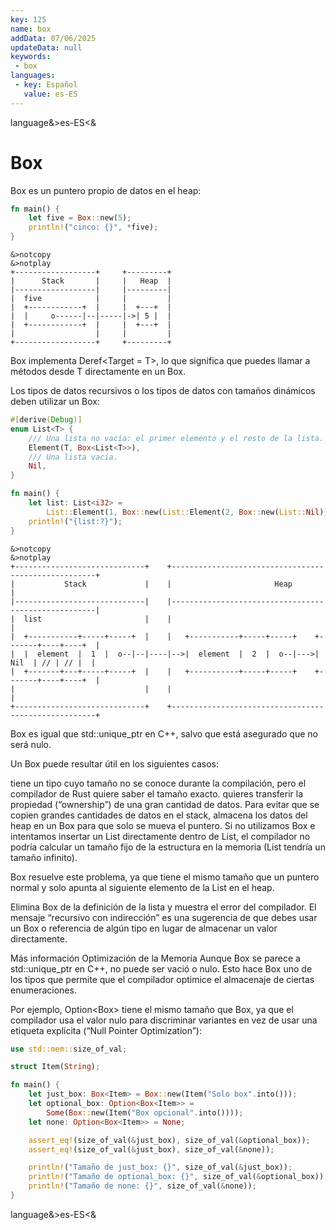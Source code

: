 ```yaml
---
key: 125
name: box
addData: 07/06/2025
updateData: null
keywords: 
 - box
languages:
 - key: Español
   value: es-ES
---
```

language&>es-ES<&
# Box<T>
Box es un puntero propio de datos en el heap:

```rust
fn main() {
    let five = Box::new(5);
    println!("cinco: {}", *five);
}
```

```bath
&>notcopy
&>notplay
+------------------+     +---------+
|      Stack       |     |   Heap  |
|------------------|     |---------|
|  five            |     |         |
|  +------------+  |     |  +---+  |
|  |     o------|--|-----|->| 5 |  |
|  +------------+  |     |  +---+  |
|                  |     |         |
+------------------+     +---------+

```

Box<T> implementa Deref<Target = T>, lo que significa que puedes llamar a métodos desde T directamente en un Box<T>.

Los tipos de datos recursivos o los tipos de datos con tamaños dinámicos deben utilizar un Box:

```rust
#[derive(Debug)]
enum List<T> {
    /// Una lista no vacía: el primer elemento y el resto de la lista.
    Element(T, Box<List<T>>),
    /// Una lista vacía.
    Nil,
}

fn main() {
    let list: List<i32> =
        List::Element(1, Box::new(List::Element(2, Box::new(List::Nil))));
    println!("{list:?}");
}
```

```bath
&>notcopy
&>notplay
+-----------------------------+    +-----------------------------------------------------+
|           Stack             |    |                       Heap                          |
|-----------------------------|    |-----------------------------------------------------|
|  list                       |    |                                                     |
|  +-----------+-----+-----+  |    |   +-----------+-----+-----+    +-------+----+----+  |
|  |  element  |  1  |  o--|--|----|-->|  element  |  2  |  o--|--->|  Nil  | // | // |  |
|  +-------+---+-----+-----+  |    |   +-----------+-----+-----+    +-------+----+----+  |
|                             |    |                                                     |
+-----------------------------+    +-----------------------------------------------------+

```

Box es igual que std::unique_ptr en C++, salvo que está asegurado que no será nulo.

Un Box puede resultar útil en los siguientes casos:

tiene un tipo cuyo tamaño no se conoce durante la compilación, pero el compilador de Rust quiere saber el tamaño exacto.
quieres transferir la propiedad (“ownership”) de una gran cantidad de datos. Para evitar que se copien grandes cantidades de datos en el stack, almacena los datos del heap en un Box para que solo se mueva el puntero.
Si no utilizamos Box e intentamos insertar un List directamente dentro de List, el compilador no podría calcular un tamaño fijo de la estructura en la memoria (List tendría un tamaño infinito).

Box resuelve este problema, ya que tiene el mismo tamaño que un puntero normal y solo apunta al siguiente elemento de la List en el heap.

Elimina Box de la definición de la lista y muestra el error del compilador. El mensaje “recursivo con indirección” es una sugerencia de que debes usar un Box o referencia de algún tipo en lugar de almacenar un valor directamente.

Más información
Optimización de la Memoria
Aunque Box se parece a std::unique_ptr en C++, no puede ser vació o nulo. Esto hace Box uno de los tipos que permite que el compilador optimice el almacenaje de ciertas enumeraciones.

Por ejemplo, Option<Box<T>> tiene el mismo tamaño que Box<T>, ya que el compilador usa el valor nulo para discriminar variantes en vez de usar una etiqueta explicita (“Null Pointer Optimization”):

```rust
use std::mem::size_of_val;

struct Item(String);

fn main() {
    let just_box: Box<Item> = Box::new(Item("Solo box".into()));
    let optional_box: Option<Box<Item>> =
        Some(Box::new(Item("Box opcional".into())));
    let none: Option<Box<Item>> = None;

    assert_eq!(size_of_val(&just_box), size_of_val(&optional_box));
    assert_eq!(size_of_val(&just_box), size_of_val(&none));

    println!("Tamaño de just_box: {}", size_of_val(&just_box));
    println!("Tamaño de optional_box: {}", size_of_val(&optional_box));
    println!("Tamaño de none: {}", size_of_val(&none));
}
```

language&>es-ES<&